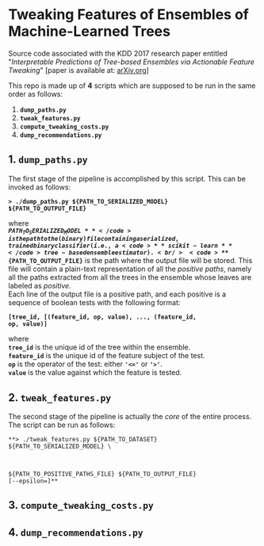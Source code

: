 # Tweaking Features of Ensembles of Machine-Learned Trees
Source code associated with the KDD 2017 research paper entitled "_Interpretable Predictions of Tree-based Ensembles via Actionable Feature Tweaking_" \[paper is available at: [arXiv.org](https://arxiv.org/abs/1706.06691)\]

This repo is made up of **4** scripts which are supposed to be run in the same order as follows:
1.  <code>**dump_paths.py**</code>
2.  <code>**tweak_features.py**</code>
3.  <code>**compute_tweaking_costs.py**</code>
4.  <code>**dump_recommendations.py**</code>

## 1. <code>**dump_paths.py**</code>
The first stage of the pipeline is accomplished by this script. This can be invoked as follows:

<code>**> ./dump_paths.py ${PATH_TO_SERIALIZED_MODEL} ${PATH_TO_OUTPUT_FILE}**</code>

where<br />
<code>**${PATH_TO_SERIALIZED_MODEL}**</code> is the path to the (binary) file containing a serialized, trained binary classifier (i.e., a <code>**scikit-learn**</code> tree-based ensemble estimator).<br />
<code>**${PATH_TO_OUTPUT_FILE}**</code> is the path where the output file will be stored. This file will contain a plain-text representation of all the _positive paths_, namely all the paths extracted from all the trees in the ensemble whose leaves are labeled as _positive_.<br />
Each line of the output file is a positive path, and each positive is a sequence of boolean tests with the following format:

<code>**[tree_id, [(feature_id, op, value), ..., (feature_id, op, value)]**</code>

where<br />
<code>**tree_id**</code> is the unique id of the tree within the ensemble.<br />
<code>**feature_id**</code> is the unique id of the feature subject of the test.<br />
<code>**op**</code> is the operator of the test: either <code>**'<='**</code> or <code>**'>'**</code>.<br />
<code>**value**</code> is the value against which the feature is tested.

## 2. <code>**tweak_features.py**</code>
The second stage of the pipeline is actually the _core_ of the entire process. The script can be run as follows:

<code>**> ./tweak_features.py ${PATH_TO_DATASET} ${PATH_TO_SERIALIZED_MODEL} \
  
  ${PATH_TO_POSITIVE_PATHS_FILE} ${PATH_TO_OUTPUT_FILE} \[--epsilon=\]**</code>

## 3. <code>**compute_tweaking_costs.py**</code>

## 4. <code>**dump_recommendations.py**</code>

